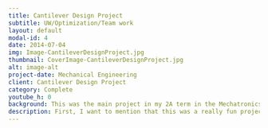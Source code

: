 ```yaml
---
title: Cantilever Design Project
subtitle: UW/Optimization/Team work 
layout: default
modal-id: 4
date: 2014-07-04
img: Image-CantileverDesignProject.jpg
thumbnail: CoverImage-CantileverDesignProject.jpg
alt: image-alt
project-date: Mechanical Engineering
client: Cantilever Design Project
category: Complete
youtube_h: 0
background: This was the main project in my 2A term in the Mechatronics Engineering program at the University of Waterloo. It was a 3 person team competition on which design has the best weight to payload ratio.
description: First, I want to mention that this was a really fun project and our team really put the time into going above and beyond. So the challenge was simple, we were given material (specific wooden pins and plates) to use to design a cantilever that spans 30 cm with 4 anchor point on a wall. The real challenge was to use force analysis and failure mode calculations to find and build the best design. We started by creating a general structure for the bridge and wrote some MATLAB code to calculate the solution to the equation that described the bridge. With the way we modeled the problem, we could keep improving the weight to payload ratio by using more material. We were limited in the materials that were given to us, so we used all of it make the heaviest (double the weight of any cantilever in the competition) cantilever that was able to carry more than 20 kg at a reach of 30 cm and came in at 3rd place. But, one catch to the result was that we were actually stopped by the professor during the competition because our cantilever was so strong that the test bench broke before the cantilever did (our demo was scheduled last because of this reason!). Overall the project was a lot of fun and although we didn’t win the 1st place, we were the only group that broke the test bench and was forced to stop so I consider that an awesome win! There is a detailed report on this project, if anyone wants to take a look!
---
```

